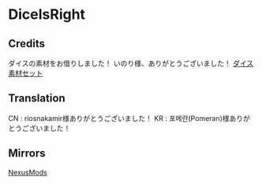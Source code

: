 # DiceIsRight
## Credits
ダイスの素材をお借りしました！
いのり様、ありがとうございました！
[ダイス素材セット](https://commons.nicovideo.jp/works/nc102409)

## Translation
CN : riosnakamir様ありがとうございました！
KR : 포메란(Pomeran)様ありがとうございました！

## Mirrors
[NexusMods](https://www.nexusmods.com/lobotomycorporation/mods/655?tab=description&jump_to_comment=147582209)